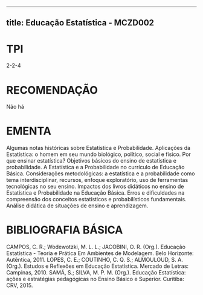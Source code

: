 
---
title: Educação Estatística - MCZD002 
---

# TPI

2-2-4

# RECOMENDAÇÃO

Não há

# EMENTA

Algumas notas históricas sobre Estatística e Probabilidade. Aplicações da Estatística: o homem em seu mundo biológico, político, social e físico. Por que ensinar estatística? Objetivos básicos do ensino de estatística e probabilidade. A Estatística e a Probabilidade no currículo de Educação Básica. Considerações metodológicas: a estatística e a probabilidade como tema interdisciplinar, recursos, enfoque exploratório, uso de ferramentas tecnológicas no seu ensino. Impactos dos livros didáticos no ensino de Estatística e Probabilidade na Educação Básica. Erros e dificuldades na compreensão dos conceitos estatísticos e probabilísticos fundamentais. Análise didática de situações de ensino e aprendizagem.

# BIBLIOGRAFIA BÁSICA

CAMPOS, C. R.; Wodewotzki, M. L. L.; JACOBINI, O. R. (Org.). Educação Estatística - Teoria e Prática Em Ambientes de Modelagem. Belo Horizonte: Autêntica, 2011. 
LOPES, C. E.; COUTINHO, C. Q. S.; ALMOULOUD, S. A. (Org.). Estudos e Reflexões em Educação Estatística. Mercado de Letras: Campinas, 2010. 
SAMÁ, S.; SILVA, M. P. M. (Org.). Educação Estatística: ações e estratégias pedagógicas no Ensino Básico e Superior. Curitiba: CRV, 2015.
        